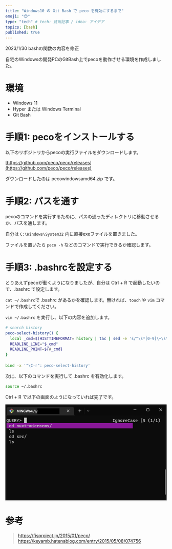 ```yaml
---
title: "Windows10 の Git Bash で peco を有効にするまで"
emoji: "😊"
type: "tech" # tech: 技術記事 / idea: アイデア
topics: [bash]
published: true
---
```


2023/1/30 bashの関数の内容を修正

自宅のWindowsの開発PCのGitBash上でpecoを動作させる環境を作成しました。

# 環境

- Windows 11
- Hyper または Windows Terminal
- Git Bash

# 手順1: pecoをインストールする
以下のリポジトリからpecoの実行ファイルをダウンロードします。

[https://github.com/peco/peco/releases](https://github.com/peco/peco/releases)

ダウンロードしたのは pecowindowsamd64.zip です。


# 手順2: パスを通す

pecoのコマンドを実行するために、パスの通ったディレクトリに移動させるか、パスを通します。

自分は `C:\Windows\System32`  内に直接exeファイルを置きました。

ファイルを置いたら `peco -h` などのコマンドで実行できるか確認します。

# 手順3: .bashrcを設定する

とりあえずpecoが動くようになりましたが、自分は Ctrl + R で起動したいので、.bashrc で設定します。

`cat ~/.bashrc`で .bashrc があるかを確認します。無ければ、`touch` や `vim` コマンドで作成してください。

`vim ~/.bashrc` を実行し、以下の内容を追加します。

```bash
# search history
peco-select-history() {
  local _cmd=$(HISTTIMEFORMAT= history | tac | sed -e 's/^\s*[0-9]\+\s\+//' | peco --query "$READLINE_LINE")
  READLINE_LINE="$_cmd"
  READLINE_POINT=${#_cmd}
}

bind -x '"\C-r": peco-select-history'
```

次に、以下のコマンドを実行して .bashrc を有効化します。

```bash
source ~/.bashrc
```

Ctrl + R で以下の画面のようになっていれば完了です。

![PECOの実行画面](/images/gitbash_peco.png)

# 参考
> https://fisproject.jp/2015/01/peco/ \
> https://keyamb.hatenablog.com/entry/2015/05/08/074756
